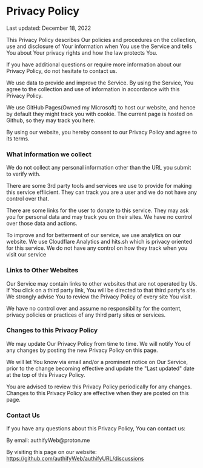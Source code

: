 <h1>Privacy Policy</h1>
<p>Last updated: December 18, 2022</p>
<p>This Privacy Policy describes Our policies and procedures on the collection, use and disclosure of Your information when You use the Service and tells You about Your privacy rights and how the law protects You.</p>
<p>If you have additional questions or require more information about our Privacy Policy, do not hesitate to contact us.</p>
<p>We use data to provide and improve the Service. By using the Service, You agree to the collection and use of information in accordance with this Privacy Policy. </p>

We use GitHub Pages(Owned my Microsoft) to host our website, and hence by default they might track you with cookie. The current page is hosted on Github, so they may track you here.

<p>By using our website, you hereby consent to our Privacy Policy and agree to its terms.</p>

<h3>What information we collect</h3>
<p>We do not collect any personal information other than the URL you submit to verify with. <p>
<p>There are some 3rd party tools and services we use to provide for making this service effiicient. They can track you are a user and we do not have any control over that.</p>
<p> There are some links for the user to donate to this service. They may ask you for personal data and may track you on their sites. We have no control over those data and actions.</p>
<p>To improve and for betterment of our service, we use analytics on our website. We use Cloudflare Analytics and hits.sh which is privacy oriented for this service. We do not have any control on how they track when you visit our service </p>

<h3>Links to Other Websites</h3>
<p>Our Service may contain links to other websites that are not operated by Us. If You click on a third party link, You will be directed to that third party's site. We strongly advise You to review the Privacy Policy of every site You visit.</p>
<p>We have no control over and assume no responsibility for the content, privacy policies or practices of any third party sites or services.</p>

<h3>Changes to this Privacy Policy</h3>
<p>We may update Our Privacy Policy from time to time. We will notify You of any changes by posting the new Privacy Policy on this page.</p>
<p>We will let You know via email and/or a prominent notice on Our Service, prior to the change becoming effective and update the "Last updated" date at the top of this Privacy Policy.</p>
<p>You are advised to review this Privacy Policy periodically for any changes. Changes to this Privacy Policy are effective when they are posted on this page.</p>

<h3>Contact Us</h3>
<p>If you have any questions about this Privacy Policy, You can contact us:</p>


<p>By email: authifyWeb@proton.me</p>

<p>By visiting this page on our website: <a href="https://github.com/authifyWeb/authifyURL/discussions" target="_blank" rel="external nofollow noopener">https://github.com/authifyWeb/authifyURL/discussions</a></p>
 
